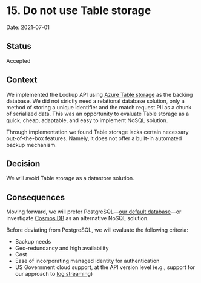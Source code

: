 # 15. Do not use Table storage

Date: 2021-07-01

## Status

Accepted

## Context

We implemented the Lookup API using [Azure Table storage](https://docs.microsoft.com/en-us/azure/storage/tables/table-storage-overview) as the backing database. We did not strictly need a relational database solution, only a method of storing a unique identifier and the match request PII as a chunk of serialized data. This was an opportunity to evaluate Table storage as a quick, cheap, adaptable, and easy to implement NoSQL solution.

Through implementation we found Table storage lacks certain necessary out-of-the-box features. Namely, it does not offer a built-in automated backup mechanism.

## Decision

We will avoid Table storage as a datastore solution.

## Consequences

Moving forward, we will prefer PostgreSQL—[our default database](0004-default-database.md)—or investigate [Cosmos DB](https://docs.microsoft.com/en-us/azure/cosmos-db/introduction) as an alternative NoSQL solution.

Before deviating from PostgreSQL, we will evaluate the following criteria:

- Backup needs
- Geo-redundancy and high availability
- Cost
- Ease of incorporating managed identity for authentication
- US Government cloud support, at the API version level (e.g., support for our approach to [log streaming](../log-streaming.md#resource-configuration))
